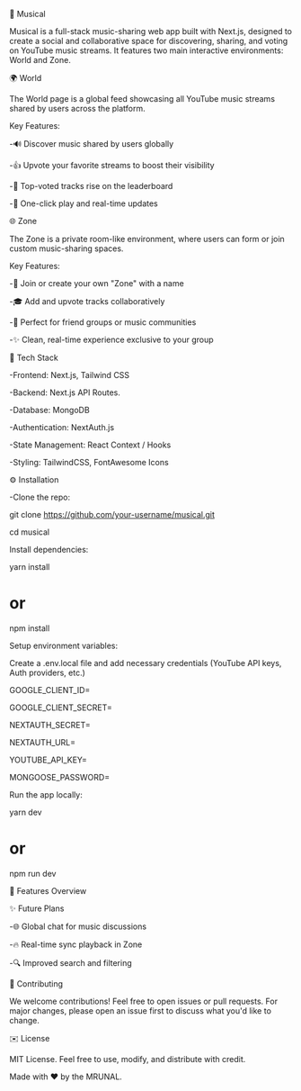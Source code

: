 🎵 Musical


Musical is a full-stack music-sharing web app built with Next.js, designed to create a social and collaborative space for discovering, sharing, and voting on YouTube music streams. It features two main interactive environments: World and Zone.

🌍 World

The World page is a global feed showcasing all YouTube music streams shared by users across the platform.

Key Features:

-🔊 Discover music shared by users globally

-👍 Upvote your favorite streams to boost their visibility

-🌟 Top-voted tracks rise on the leaderboard

-🚀 One-click play and real-time updates


🌐 Zone

The Zone is a private room-like environment, where users can form or join custom music-sharing spaces.


Key Features:

-🔑 Join or create your own "Zone" with a name

-🎓 Add and upvote tracks collaboratively

-💬 Perfect for friend groups or music communities

-✨ Clean, real-time experience exclusive to your group


🚀 Tech Stack

-Frontend: Next.js, Tailwind CSS

-Backend: Next.js API Routes.

-Database: MongoDB

-Authentication: NextAuth.js

-State Management: React Context / Hooks

-Styling: TailwindCSS, FontAwesome Icons



⚙️ Installation

-Clone the repo:

git clone https://github.com/your-username/musical.git

cd musical


Install dependencies:

yarn install

# or

npm install

Setup environment variables:


Create a .env.local file and add necessary credentials (YouTube API keys, Auth providers, etc.)

GOOGLE_CLIENT_ID=

GOOGLE_CLIENT_SECRET=

NEXTAUTH_SECRET=

NEXTAUTH_URL=

YOUTUBE_API_KEY=

MONGOOSE_PASSWORD=


Run the app locally:

yarn dev
  # or
  npm run dev


🔧 Features Overview


✨ Future Plans

-🌐 Global chat for music discussions

-🔥 Real-time sync playback in Zone

-🔍 Improved search and filtering

🙏 Contributing

We welcome contributions! Feel free to open issues or pull requests. For major changes, please open an issue first to discuss what you'd like to change.


✉️ License

MIT License. Feel free to use, modify, and distribute with credit.


Made with ♥ by the MRUNAL.
